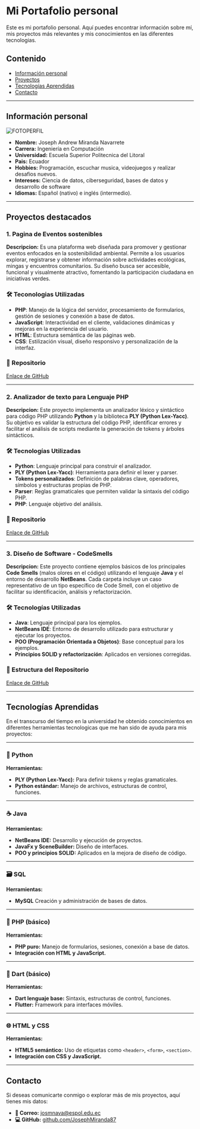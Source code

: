 # Mi Portafolio personal
Este es mi portafolio personal. Aquí puedes encontrar información sobre mí, mis
proyectos más relevantes y mis conocimientos en las diferentes tecnologias.

## Contenido
* [Información personal](#información-personal)
* [Proyectos](#proyectos-destacados)
* [Tecnologías Aprendidas](#tecnologías-aprendidas)
* [Contacto](#contacto)
---

## Información personal

![FOTOPERFIL](https://github.com/user-attachments/assets/f4854286-64a6-444e-b634-383ceaeaaadf)

- **Nombre:** Joseph Andrew Miranda Navarrete
- **Carrera:** Ingeniería en Computación
- **Universidad:** Escuela Superior Politecnica del Litoral
- **Pais:** Ecuador
- **Hobbies:** Programación, escuchar musica, videojuegos y realizar desafios nuevos.
- **Intereses:** Ciencia de datos, ciberseguridad, bases de datos y desarrollo de software
- **Idiomas:** Español (nativo) e inglés (intermedio).
  
---

## Proyectos destacados
### 1. Pagina de Eventos sostenibles
**Descripcion:** Es una plataforma web diseñada para promover y gestionar eventos enfocados en la sostenibilidad ambiental. Permite a los usuarios explorar, registrarse y obtener información sobre actividades ecológicas, mingas y encuentros comunitarios. Su diseño busca ser accesible, funcional y visualmente atractivo, fomentando la participación ciudadana en iniciativas verdes.
### 🛠️ Teconologias Utilizadas
- **PHP**: Manejo de la lógica del servidor, procesamiento de formularios, gestión de sesiones y conexión a base de datos.
- **JavaScript**: Interactividad en el cliente, validaciones dinámicas y mejoras en la experiencia del usuario.
- **HTML**: Estructura semántica de las páginas web.
- **CSS**: Estilización visual, diseño responsivo y personalización de la interfaz.
### 📁 Repositorio
[Enlace de GitHub](https://github.com/JohnUllaguari/Grupo1__PHP)

---

### 2. Analizador de texto para Lenguaje PHP
**Descripcion:** Este proyecto implementa un analizador léxico y sintáctico para código PHP utilizando **Python** y la biblioteca **PLY (Python Lex-Yacc)**. Su objetivo es validar la estructura del código PHP, identificar errores y facilitar el análisis de scripts mediante la generación de tokens y árboles sintácticos.
### 🛠️ Tecnologías Utilizadas
- **Python**: Lenguaje principal para construir el analizador.
- **PLY (Python Lex-Yacc)**: Herramienta para definir el lexer y parser.
- **Tokens personalizados**: Definición de palabras clave, operadores, símbolos y estructuras propias de PHP.
- **Parser**: Reglas gramaticales que permiten validar la sintaxis del código PHP.
- **PHP**: Lenguaje objetivo del análisis.
### 📁 Repositorio
[Enlace de GitHub](https://github.com/JohnUllaguari/Grupo1__PHP)

---

### 3. Diseño de Software - CodeSmells
**Descripcion:** Este proyecto contiene ejemplos básicos de los principales **Code Smells** (malos olores en el código) utilizando el lenguaje **Java** y el entorno de desarrollo **NetBeans**. Cada carpeta incluye un caso representativo de un tipo específico de Code Smell, con el objetivo de facilitar su identificación, análisis y refactorización.
### 🛠️ Tecnologías Utilizadas
- **Java**: Lenguaje principal para los ejemplos.
- **NetBeans IDE**: Entorno de desarrollo utilizado para estructurar y ejecutar los proyectos.
- **POO (Programación Orientada a Objetos)**: Base conceptual para los ejemplos.
- **Principios SOLID y refactorización**: Aplicados en versiones corregidas.
### 📁 Estructura del Repositorio
[Enlace de GitHub](https://github.com/JosephMiranda87/MalOlores)

---

## Tecnologías Aprendidas

En el transcurso del tiempo en la universidad he obtenido conocimientos en diferentes herramientas tecnologicas que me han sido de ayuda para mis proyectos:

---

### 🐍 Python
**Herramientas:**
- **PLY (Python Lex-Yacc):** Para definir tokens y reglas gramaticales.
- **Python estándar:** Manejo de archivos, estructuras de control, funciones.
  
---

### ☕ Java
**Herramientas:**
- **NetBeans IDE:** Desarrollo y ejecución de proyectos.
- **JavaFx y SceneBuilder:** Diseño de interfaces.
- **POO y principios SOLID:** Aplicados en la mejora de diseño de código.
  
---

### 🗃️ SQL
**Herramientas:**
- **MySQL** Creación y administración de bases de datos.

---

### 🧾 PHP (básico) 
**Herramientas:**
- **PHP puro:** Manejo de formularios, sesiones, conexión a base de datos.
- **Integración con HTML y JavaScript.**

---

### 🎯 Dart (básico)
**Herramientas:**
- **Dart lenguaje base:** Sintaxis, estructuras de control, funciones.
- **Flutter:** Framework para interfaces móviles.
  
---

### 🌐 HTML y CSS
**Herramientas:**
- **HTML5 semántico:** Uso de etiquetas como `<header>`, `<form>`, `<section>`.
- **Integración con CSS y JavaScript.**

---

## Contacto
Si deseas comunicarte conmigo o explorar más de mis proyectos, aquí tienes mis datos:
- **📧 Correo:** [josmnava@espol.edu.ec](mailto:josmnava@espol.edu.ec)
- **💻 GitHub:** [github.com/JosephMiranda87](https://github.com/JosephMiranda87)
